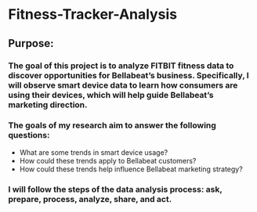 # Fitness-Tracker-Analysis

## Purpose: 
### The goal of this project is to analyze FITBIT fitness data to discover opportunities for Bellabeat’s business. Specifically, I will observe smart device data to learn how consumers are using their devices, which will help guide Bellabeat’s marketing direction.

### The goals of my research aim to answer the following questions:

 * What are some trends in smart device usage?
 * How could these trends apply to Bellabeat customers?
 * How could these trends help influence Bellabeat marketing strategy?

### I will follow the steps of the data analysis process: ask, prepare, process, analyze, share, and act.


